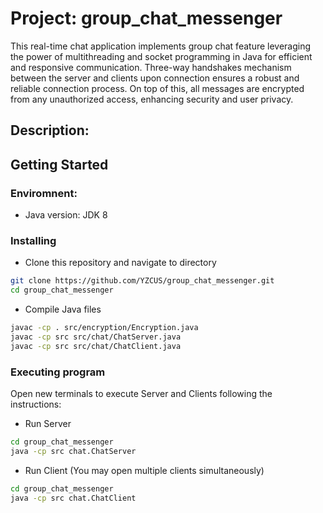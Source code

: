 # Project: group_chat_messenger
This real-time chat application implements group chat feature leveraging the power of multithreading and socket programming in Java for efficient and responsive communication. Three-way handshakes mechanism between the server and clients upon connection ensures a robust and reliable connection process. On top of this, all messages are encrypted from any unauthorized access, enhancing security and user privacy.

## Description:



## Getting Started
### Enviromnent:
- Java version: JDK 8

### Installing
- Clone this repository and navigate to directory
```bash
git clone https://github.com/YZCUS/group_chat_messenger.git
cd group_chat_messenger
```

- Compile Java files
```bash
javac -cp . src/encryption/Encryption.java
javac -cp src src/chat/ChatServer.java
javac -cp src src/chat/ChatClient.java
```

### Executing program
Open new terminals to execute Server and Clients following the instructions:
  
- Run Server
```bash
cd group_chat_messenger
java -cp src chat.ChatServer
```

- Run Client (You may open multiple clients simultaneously)
```bash
cd group_chat_messenger
java -cp src chat.ChatClient
```

